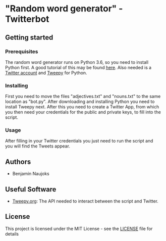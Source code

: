 # "Random word generator" - Twitterbot

## Getting started
### Prerequisites
The random word generator runs on Python 3.6, so you need to install Python first. A good tutorial of this may be found [here](https://wiki.python.org/moin/BeginnersGuide/Download). Also needed is a [Twitter account](https://www.twitter.com) and [Tweepy](http://www.tweepy.org/) for Python.
### Installing
First you need to move the files "adjectives.txt" and "nouns.txt" to the same location as "bot.py". After downloading and installing Python you need to install Tweepy next. After this you need to create a Twitter App, from which you then need your credentials for the public and private keys, to fill into the script.
### Usage
After filling in your Twitter credentials you just need to run the script and you will find the Tweets appear.
## Authors
- Benjamin Naujoks
## Useful Software
- [Tweepy.org](http://www.tweepy.org/): The API needed to interact between the script and Twitter. 
## License
This project is licensed under the MIT License - see the [LICENSE](r6-op-roulette/LICENSE) file for details
